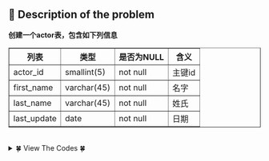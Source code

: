 ## &#128044; Description of the problem

**创建一个actor表，包含如下列信息**

<table border="1" cellpadding="2" cellspacing="0">  <tbody>   <tr>    <th>     列表    </th>    <th>     类型    </th>    <th>     是否为NULL    </th>    <th>     含义    </th>   </tr>  </tbody>  <tbody>   <tr>    <td>     actor_id    </td>    <td>     smallint(5)    </td>    <td>     not null    </td>    <td>     主键id    </td>   </tr>   <tr>    <td>     first_name    </td>    <td>     varchar(45)    </td>    <td>     not null    </td>    <td>     名字    </td>   </tr>   <tr>    <td>     last_name    </td>    <td>     varchar(45)    </td>    <td>     not null    </td>    <td>     姓氏    </td>   </tr>   <tr>    <td>     last_update    </td>    <td>     date    </td>    <td>     not null    </td>    <td>     日期    </td>   </tr>  </tbody> </table>

<br>

<details>
<summary>&#127808; View The Codes &#127808;</summary>
  
```sql
CREATE table actor(
actor_id smallint(5) NOT NULL PRIMARY KEY,
first_name varchar(45) NOT NULL,
last_name varchar(45) NOT NULL,
last_update date NOT NULL
) 
```
</details>